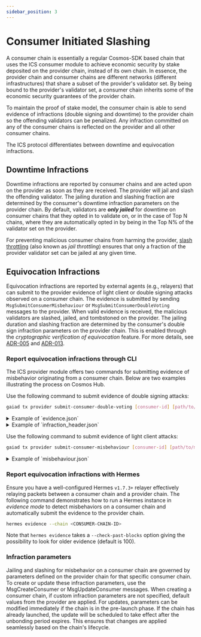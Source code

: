 ```yaml
---
sidebar_position: 3
---
```


# Consumer Initiated Slashing
A consumer chain is essentially a regular Cosmos-SDK based chain that uses the ICS consumer module to achieve economic security by stake deposited on the provider chain, instead of its own chain.
In essence, the provider chain and consumer chains are different networks (different infrastructures) that share a subset of the provider's validator set. By being bound to the provider's validator set, a consumer chain inherits some of the economic security guarantees of the provider chain.

To maintain the proof of stake model, the consumer chain is able to send evidence of infractions (double signing and downtime) to the provider chain so the offending validators can be penalized.
Any infraction committed on any of the consumer chains is reflected on the provider and all other consumer chains.

The ICS protocol differentiates between downtime and equivocation infractions. 

## Downtime Infractions

Downtime infractions are reported by consumer chains and are acted upon on the provider as soon as they are received. 
The provider will jail and slash the offending validator. The jailing duration and slashing fraction are determined by the consumer's downtime infraction parameters on the provider chain.
By default, validators are **_only jailed_** for downtime on consumer chains that they opted in to validate on,
or in the case of Top N chains, where they are automatically opted in by being in the Top N% of the validator set on the provider.

For preventing malicious consumer chains from harming the provider, [slash throttling](../adrs/adr-002-throttle.md) (also known as _jail throttling_) ensures that only a fraction of the provider validator set can be jailed at any given time.

## Equivocation Infractions

Equivocation infractions are reported by external agents (e.g., relayers) that can submit to the provider evidence of light client or double signing attacks observed on a consumer chain. 
The evidence is submitted by sending `MsgSubmitConsumerMisbehaviour` or `MsgSubmitConsumerDoubleVoting` messages to the provider. 
When valid evidence is received, the malicious validators are slashed, jailed, and tombstoned on the provider. The jailing duration and slashing fraction are determined by the consumer's double sign infraction parameters on the provider chain.
This is enabled through the _cryptographic verification of equivocation_ feature. 
For more details, see [ADR-005](../adrs/adr-005-cryptographic-equivocation-verification.md) and [ADR-013](../adrs/adr-013-equivocation-slashing.md).

### Report equivocation infractions through CLI

The ICS provider module offers two commands for submitting evidence of misbehavior originating from a consumer chain.
Below are two examples illustrating the process on Cosmos Hub. 

Use the following command to submit evidence of double signing attacks:
```bash
gaiad tx provider submit-consumer-double-voting [consumer-id] [path/to/evidence.json] [path/to/infraction_header.json] --from node0 --home ../node0 --chain-id $CID 
```

<details>
  <summary>Example of `evidence.json`</summary>
  <div>
    <div>
    ```json
    {
        "vote_a": {
            "type": 1,
            "height": 25,
            "round": 0,
            "block_id": {
                "hash": "tBBWTqjECl31S/clZGoxLdDqs93kTvy3qhpPqET/laY=",
                "part_set_header": {
                    "total": 1,
                    "hash": "ai2qCLgVZAFph4FJ4Cqw5QW1GZKR4zjOv0bI/Um5AIc="
                }
            },
            "timestamp": "2023-11-20T12:57:54.565207Z",
            "validator_address": "aCG1hw85Zz7Ylgpsy263IJVJEMA=",
            "signature": "y9yILm9hmv45BZwAaaq9mS1FpH7QeAIJ5Jkcc3U2/k5uks9cuqr4NTIwaIrqMSMKwxVyqiR56xmCT59a6AngAA=="
        },
        "vote_b": {
            "type": 1,
            "height": 25,
            "round": 0,
            "block_id": {
                "hash": "3P06pszgPatuIdLTP5fDWiase4SYHIq9YXGSbRk9/50=",
                "part_set_header": {
                    "total": 1,
                    "hash": "S+SbOMxFRzfeNNpX9/jyFMz94VwBKk7Dpx6ZyvSYyNU="
                }
            },
            "timestamp": "2023-11-20T12:57:54.599273Z",
            "validator_address": "aCG1hw85Zz7Ylgpsy263IJVJEMA=",
            "validator_index": 0,
            "signature": "DGFcn4Um1t2kXW60+JhMk5cj7ZFdE5goKVOGiZkLwnNv43+6aGmOWjoq0SHYVzM4MwSwOwbhgZNbkWX+EHGUBw=="
        },
        "total_voting_power": 300,
        "validator_power": 100,
        "timestamp": "2023-11-20T12:57:51.267308Z"
    }
    ```
    </div>
  </div>
</details>

<details>
  <summary>Example of `infraction_header.json`</summary>
  <div>
    <div>
    ```json
    {
        "signed_header": {
            "header": {
                "version": {
                    "block": 11,
                    "app": 2
                },
                "chain_id": "consumer",
                "height": 22,
                "time": "2023-11-20T12:57:40.479686Z",
                "last_block_id": {
                    "hash": "L63hyLJ+y9+fpb7WYKdmmBhPHwbfEGQEuKmvGzyBPiY=",
                    "part_set_header": {
                        "total": 18,
                        "hash": "euzRQjN7MjGtM6skXM4B8wOgAldWGfZSJRA9JRlO42s="
                    }
                },
                "last_commit_hash": "qdDJwVziW3pPqmf8QDGZG+5HVd3OF7fCVh2Z8KQqNVU=",
                "data_hash": "47DEQpj8HBSa+/TImW+5JCeuQeRkm5NMpJWZG3hSuFU=",
                "validators_hash": "pVc+gSYkGesaP3OkK4ig3DBi4o9/GCdXGtO/PQ6i/Ik=",
                "next_validators_hash": "pVc+gSYkGesaP3OkK4ig3DBi4o9/GCdXGtO/PQ6i/Ik=",
                "consensus_hash": "BICRvH3cKD93v7+R1zxE2ljD34qcvIZ0Bdi389qtoi8=",
                "app_hash": "Yu3HX62w7orbbY/pm2QEK7yIwR+AlNdjSSqiK1kmuJM=",
                "last_results_hash": "Yu3HX62w7orbbY/pm2QEK7yIwR+AlNdjSSqiK1kmuJM=",
                "evidence_hash": "47DEQpj8HBSa+/TImW+5JCeuQeRkm5NMpJWZG3hSuFU=",
                "proposer_address": "aCG1hw85Zz7Ylgpsy263IJVJEMA="
            },
            "commit": {
                "height": 22,
                "round": 1,
                "block_id": {
                    "hash": "PKrS32IEZoFY2q2S3iQ68HQL751ieBhf5Eu/Y5Z/QPg=",
                    "part_set_header": {
                        "total": 1,
                        "hash": "8UuA7Oqw5AH/KOacpmHVSMOIDe4l2eC8VmdH2mzcpiM="
                    }
                },
                "signatures": [
                    {
                        "block_id_flag": 2,
                        "validator_address": "aCG1hw85Zz7Ylgpsy263IJVJEMA=",
                        "timestamp": "2023-11-20T12:57:44.076538Z",
                        "signature": "bSOH4+Vg2I37zeJphOguGOD0GK3JzM1ghSgJd0UlW/DHn1u9Hvv4EekHuCu6qwRLZcuS/ZxNlmr9qYNfxX3bDA=="
                    },
                    {
                        "block_id_flag": 2,
                        "validator_address": "i/A830FM7cfmA8yTn9n3xBg5XpU=",
                        "timestamp": "2020-01-02T00:07:00Z",
                        "signature": "7bXSDtlOwGK/gLEsFpTWOzm2TFoaARrWQUpbgWEwKtLlUs7iE06TOvJ3yPPfTfqqN/qYnvxxgjl0M0EhUWu5Bg=="
                    },
                    {
                        "block_id_flag": 2,
                        "validator_address": "lrQDkJ2fk7UAgNzRZfcwMKSYa2E=",
                        "timestamp": "2023-11-20T12:57:44.076519Z",
                        "signature": "Pb6G4bCg4wafmV89WNnzXxbSCknZUHnSQfSCE5QMFxPtSUIN4A7SK5m7yltqMJF5zkyenlFiEI4J3OZ4KCjCAw=="
                    },
                    {
                        "block_id_flag": 2,
                        "validator_address": "+R94nXSeM1Z49e/CXpyHT3M+h3k=",
                        "timestamp": "2023-11-20T12:57:44.057451Z",
                        "signature": "j3EasIHNYA6MxW/PiWyruzHsjVsBV9t11W6Qx800WMm/+P+CkfR+UZAp7MPTvKZEZFuh3GUsBtyfb/vA+jJWCw=="
                    }
                ]
            }
        },
        "validator_set": {
            "validators": [
                {
                    "address": "aCG1hw85Zz7Ylgpsy263IJVJEMA=",
                    "pub_key": {
                        "ed25519": "dtn+SfD+4QLo0+t0hAoP6Q2sGjh0XEI3LWVG+doh3u0="
                    },
                    "voting_power": 100,
                    "proposer_priority": -200
                },
                {
                    "address": "lrQDkJ2fk7UAgNzRZfcwMKSYa2E=",
                    "pub_key": {
                        "ed25519": "UgN2JsjPy2WLh7dzJRBkUQtdgNoT4/uGj7kbIVqqHT8="
                    },
                    "voting_power": 100,
                    "proposer_priority": 100
                },
                {
                    "address": "+R94nXSeM1Z49e/CXpyHT3M+h3k=",
                    "pub_key": {
                        "ed25519": "5svW8261x+cZosp2xIhqzgt2tyuawrSDyHlpbgS3BC4="
                    },
                    "voting_power": 100,
                    "proposer_priority": 100
                },
                {
                    "address": "aCG1hw85Zz7Ylgpsy263IJVJEMA=",
                    "pub_key": {
                        "ed25519": "dtn+SfD+4QLo0+t0hAoP6Q2sGjh0XEI3LWVG+doh3u0="
                    },
                    "voting_power": 100,
                    "proposer_priority": -200
                }
            ],
            "proposer": {
                "address": "VUz+QceJ8Nu7GbJuVItwsfVjybA=",
                "pub_key": {
                    "ed25519": "0s8KDTgEcwmOBrHWvV7mtBlItJ3upgM1FJsciwREdy4="
                },
                "voting_power": 1,
                "proposer_priority": -3
            }
        },
        "trusted_height": {
            "revision_height": 18
        },
        "trusted_validators": {
            "validators": [
                {
                    "address": "VUz+QceJ8Nu7GbJuVItwsfVjybA=",
                    "pub_key": {
                        "ed25519": "0s8KDTgEcwmOBrHWvV7mtBlItJ3upgM1FJsciwREdy4="
                    },
                    "voting_power": 1,
                    "proposer_priority": -3
                },
                {
                    "address": "i/A830FM7cfmA8yTn9n3xBg5XpU=",
                    "pub_key": {
                        "ed25519": "FCmIw7hSuiAoWk/2f4LuGQ+3zx5101xiqU8DoC5wGkg="
                    },
                    "voting_power": 1,
                    "proposer_priority": 1
                },
                {
                    "address": "2DrZF0roNnnvEy4NS2aY811ncKg=",
                    "pub_key": {
                        "ed25519": "MI9c6sphsWlx0RAHCYOjMRXMFkTUaEYwOiOKG/0tsMs="
                    },
                    "voting_power": 1,
                    "proposer_priority": 1
                },
                {
                    "address": "73aN0uOc5b/Zfq2Xcjl0kH2r+tw=",
                    "pub_key": {
                        "ed25519": "gWNcDup4mdnsuqET4QeFRzVb+FnSP4Vz3iNMj5wvWXk="
                    },
                    "voting_power": 1,
                    "proposer_priority": 1
                }
            ],
            "proposer": {
                "address": "VUz+QceJ8Nu7GbJuVItwsfVjybA=",
                "pub_key": {
                    "ed25519": "0s8KDTgEcwmOBrHWvV7mtBlItJ3upgM1FJsciwREdy4="
                },
                "voting_power": 1,
                "proposer_priority": -3
            }
        }
    }
    ```
    </div>
  </div>
</details>

Use the following command to submit evidence of light client attacks:
```bash
gaiad tx provider submit-consumer-misbehaviour [consumer-id] [path/to/misbehaviour.json] --from node0 --home ../node0 --chain-id $CID
```

<details>
  <summary>Example of `misbehaviour.json`</summary>
  <div>
    <div>
    ```json
    {
        "client_id": "07-tendermint-0",
        "header_1": {
            "signed_header": {
                "header": {
                    "version": {
                        "block": "11",
                        "app": "2"
                    },
                    "chain_id": "testchain2",
                    "height": "19",
                    "time": "2020-01-02T00:08:10Z",
                    "last_block_id": {
                        "hash": "AAAAAAAAAAAAAAAAAAAAAAAAAAAAAAAAAAAAAAAAAAA=",
                        "part_set_header": {
                            "total": 10000,
                            "hash": "AAAAAAAAAAAAAAAAAAAAAAAAAAAAAAAAAAAAAAAAAAA="
                        }
                    },
                    "last_commit_hash": "dPJh3vUG5ls8NeP/SBSEkIgTOzrkFOROqhKnuk2zRgc=",
                    "data_hash": "bW4ouLmLUycELqUKV91G5syFHHLlKL3qpu/e7v5moLg=",
                    "validators_hash": "ImwBH++bKKkm2NDCwOxRn04P5GWWypgzeLVZWoc10+I=",
                    "next_validators_hash": "ImwBH++bKKkm2NDCwOxRn04P5GWWypgzeLVZWoc10+I=",
                    "consensus_hash": "5eVmxB7Vfj/4zBDxhBeHiLj6pgKwfPH0JSF72BefHyQ=",
                    "app_hash": "dPJh3vUG5ls8NeP/SBSEkIgTOzrkFOROqhKnuk2zRgc=",
                    "last_results_hash": "CS4FhjAkftYAmGOhLu4RfSbNnQi1rcqrN/KrNdtHWjc=",
                    "evidence_hash": "c4ZdsI9J1YQokF04mrTKS5bkWjIGx6adQ6Xcc3LmBxQ=",
                    "proposer_address": "CbKqPquy50bcrY7JRdW7zXybSuA="
                },
                "commit": {
                    "height": "19",
                    "round": 1,
                    "block_id": {
                        "hash": "W2xVqzPw03ZQ1kAMpcpht9WohwMzsGnyKKNjPYKDF6U=",
                        "part_set_header": {
                            "total": 3,
                            "hash": "hwgKOc/jNqZj6lwNm97vSTq9wYt8Pj4MjmYTVMGDFDI="
                        }
                    },
                    "signatures": [
                        {
                            "block_id_flag": "BLOCK_ID_FLAG_COMMIT",
                            "validator_address": "CbKqPquy50bcrY7JRdW7zXybSuA=",
                            "timestamp": "2020-01-02T00:08:10Z",
                            "signature": "PGTquCtnTNFFY5HfEFz9f9pA7PYqjtQfBwHq6cxF/Ux8OI6nVqyadD9a84Xm7fSm6mqdW+T6YVfqIKmIoRjJDQ=="
                        },
                        {
                            "block_id_flag": "BLOCK_ID_FLAG_COMMIT",
                            "validator_address": "Ua+R3vfKH1LWhRg/k8PbA/uSLnc=",
                            "timestamp": "2020-01-02T00:08:10Z",
                            "signature": "0e39yoBorwORAH/K9qJ7D1N1Yr7CutMiQJ+oiIK39eMhuoK3UWzQyMGRLzDOIDupf8yD99mvGVVAlNIODlV3Dg=="
                        },
                        {
                            "block_id_flag": "BLOCK_ID_FLAG_COMMIT",
                            "validator_address": "Uns+2wsfv6IYTpOnYfAnPplVzTE=",
                            "timestamp": "2020-01-02T00:08:10Z",
                            "signature": "lhc2tkwydag9D1iLQhdDCE8GgrHP94M1LbHFYMoL9tExaEq6RiFW/k71TQH5x96XQ9XYOznMIHKC2BDh4GlnAQ=="
                        },
                        {
                            "block_id_flag": "BLOCK_ID_FLAG_COMMIT",
                            "validator_address": "sS7FyKFPDEG7StI+4o3+6fZy1pY=",
                            "timestamp": "2020-01-02T00:08:10Z",
                            "signature": "8xeSBf0nSFs/X/rQ9CZLzwkJJhQBLA2jKdPGP3MlULxm992XxrOsIYq47u1daxvSsn6ql5OVYjzBNU0qbPpvCA=="
                        }
                    ]
                }
            },
            "validator_set": {
                "validators": [
                    {
                        "address": "CbKqPquy50bcrY7JRdW7zXybSuA=",
                        "pub_key": {
                            "ed25519": "sUkpD9xhOgWna0dv4bSwI7N7CkyH6q1bBDPYhjRolaY="
                        },
                        "voting_power": "1",
                        "proposer_priority": "-3"
                    },
                    {
                        "address": "Ua+R3vfKH1LWhRg/k8PbA/uSLnc=",
                        "pub_key": {
                            "ed25519": "H+7myYFFaCBTAxPiYaTX4IZIRtaUu+rcJVp+doLxd8c="
                        },
                        "voting_power": "1",
                        "proposer_priority": "1"
                    },
                    {
                        "address": "Uns+2wsfv6IYTpOnYfAnPplVzTE=",
                        "pub_key": {
                            "ed25519": "QMHyl6i2OjmMEh73VXS5QBdsQ1vQ2mU3XzKGAhnKqmc="
                        },
                        "voting_power": "1",
                        "proposer_priority": "1"
                    },
                    {
                        "address": "sS7FyKFPDEG7StI+4o3+6fZy1pY=",
                        "pub_key": {
                            "ed25519": "uSNKjObXRHsNslEdqdublnVDa4Vc2aoCpr0j+Fuvv5U="
                        },
                        "voting_power": "1",
                        "proposer_priority": "1"
                    }
                ],
                "proposer": {
                    "address": "CbKqPquy50bcrY7JRdW7zXybSuA=",
                    "pub_key": {
                        "ed25519": "sUkpD9xhOgWna0dv4bSwI7N7CkyH6q1bBDPYhjRolaY="
                    },
                    "voting_power": "1",
                    "proposer_priority": "-3"
                },
                "total_voting_power": "0"
            },
            "trusted_height": {
                "revision_number": "0",
                "revision_height": "18"
            },
            "trusted_validators": {
                "validators": [
                    {
                        "address": "CbKqPquy50bcrY7JRdW7zXybSuA=",
                        "pub_key": {
                            "ed25519": "sUkpD9xhOgWna0dv4bSwI7N7CkyH6q1bBDPYhjRolaY="
                        },
                        "voting_power": "1",
                        "proposer_priority": "-3"
                    },
                    {
                        "address": "Ua+R3vfKH1LWhRg/k8PbA/uSLnc=",
                        "pub_key": {
                            "ed25519": "H+7myYFFaCBTAxPiYaTX4IZIRtaUu+rcJVp+doLxd8c="
                        },
                        "voting_power": "1",
                        "proposer_priority": "1"
                    },
                    {
                        "address": "Uns+2wsfv6IYTpOnYfAnPplVzTE=",
                        "pub_key": {
                            "ed25519": "QMHyl6i2OjmMEh73VXS5QBdsQ1vQ2mU3XzKGAhnKqmc="
                        },
                        "voting_power": "1",
                        "proposer_priority": "1"
                    },
                    {
                        "address": "sS7FyKFPDEG7StI+4o3+6fZy1pY=",
                        "pub_key": {
                            "ed25519": "uSNKjObXRHsNslEdqdublnVDa4Vc2aoCpr0j+Fuvv5U="
                        },
                        "voting_power": "1",
                        "proposer_priority": "1"
                    }
                ],
                "proposer": {
                    "address": "CbKqPquy50bcrY7JRdW7zXybSuA=",
                    "pub_key": {
                        "ed25519": "sUkpD9xhOgWna0dv4bSwI7N7CkyH6q1bBDPYhjRolaY="
                    },
                    "voting_power": "1",
                    "proposer_priority": "-3"
                },
                "total_voting_power": "0"
            }
        },
        "header_2": {
            "signed_header": {
                "header": {
                    "version": {
                        "block": "11",
                        "app": "2"
                    },
                    "chain_id": "testchain2",
                    "height": "19",
                    "time": "2020-01-02T00:08:20Z",
                    "last_block_id": {
                        "hash": "AAAAAAAAAAAAAAAAAAAAAAAAAAAAAAAAAAAAAAAAAAA=",
                        "part_set_header": {
                            "total": 10000,
                            "hash": "AAAAAAAAAAAAAAAAAAAAAAAAAAAAAAAAAAAAAAAAAAA="
                        }
                    },
                    "last_commit_hash": "dPJh3vUG5ls8NeP/SBSEkIgTOzrkFOROqhKnuk2zRgc=",
                    "data_hash": "bW4ouLmLUycELqUKV91G5syFHHLlKL3qpu/e7v5moLg=",
                    "validators_hash": "ImwBH++bKKkm2NDCwOxRn04P5GWWypgzeLVZWoc10+I=",
                    "next_validators_hash": "ImwBH++bKKkm2NDCwOxRn04P5GWWypgzeLVZWoc10+I=",
                    "consensus_hash": "5eVmxB7Vfj/4zBDxhBeHiLj6pgKwfPH0JSF72BefHyQ=",
                    "app_hash": "dPJh3vUG5ls8NeP/SBSEkIgTOzrkFOROqhKnuk2zRgc=",
                    "last_results_hash": "CS4FhjAkftYAmGOhLu4RfSbNnQi1rcqrN/KrNdtHWjc=",
                    "evidence_hash": "c4ZdsI9J1YQokF04mrTKS5bkWjIGx6adQ6Xcc3LmBxQ=",
                    "proposer_address": "CbKqPquy50bcrY7JRdW7zXybSuA="
                },
                "commit": {
                    "height": "19",
                    "round": 1,
                    "block_id": {
                        "hash": "IZM8NKS+8FHB7CBmgB8Nz7BRVVXiiyqMQDvHFUvgzxo=",
                        "part_set_header": {
                            "total": 3,
                            "hash": "hwgKOc/jNqZj6lwNm97vSTq9wYt8Pj4MjmYTVMGDFDI="
                        }
                    },
                    "signatures": [
                        {
                            "block_id_flag": "BLOCK_ID_FLAG_COMMIT",
                            "validator_address": "CbKqPquy50bcrY7JRdW7zXybSuA=",
                            "timestamp": "2020-01-02T00:08:20Z",
                            "signature": "pLIEZ4WSAtnMsgryujheHSq4+YG3RqTfMn2ZxgEymr0wyi+BNlQAKRtRfesm0vfYxvjzc/jhGqtUqHtSIaCwCQ=="
                        },
                        {
                            "block_id_flag": "BLOCK_ID_FLAG_COMMIT",
                            "validator_address": "Ua+R3vfKH1LWhRg/k8PbA/uSLnc=",
                            "timestamp": "2020-01-02T00:08:20Z",
                            "signature": "XG7iTe/spWyTUkT7XDzfLMpYqrdyqizE4/X4wl/W+1eaQp0WsCHYnvPU3x9NAnYfZzaKdonZiDWs7wacbZTcDg=="
                        },
                        {
                            "block_id_flag": "BLOCK_ID_FLAG_COMMIT",
                            "validator_address": "Uns+2wsfv6IYTpOnYfAnPplVzTE=",
                            "timestamp": "2020-01-02T00:08:20Z",
                            "signature": "TqegK7ORuICSy++wVdPHt8fL2WfPlYsMPv1XW79wUdcjnQkezOM50OSqYaP4ua5frIZsn+sWteDrlqFTdkl3BA=="
                        },
                        {
                            "block_id_flag": "BLOCK_ID_FLAG_COMMIT",
                            "validator_address": "sS7FyKFPDEG7StI+4o3+6fZy1pY=",
                            "timestamp": "2020-01-02T00:08:20Z",
                            "signature": "dhvp3XlIaCxx5MFDs0TCkAPHSm0PS2EtJzYAx2c/7MWdLwUJFZrAUTeimQE2c9i9ro91cjZn/vI0/oFRXab6Aw=="
                        }
                    ]
                }
            },
            "validator_set": {
                "validators": [
                    {
                        "address": "CbKqPquy50bcrY7JRdW7zXybSuA=",
                        "pub_key": {
                            "ed25519": "sUkpD9xhOgWna0dv4bSwI7N7CkyH6q1bBDPYhjRolaY="
                        },
                        "voting_power": "1",
                        "proposer_priority": "-3"
                    },
                    {
                        "address": "Ua+R3vfKH1LWhRg/k8PbA/uSLnc=",
                        "pub_key": {
                            "ed25519": "H+7myYFFaCBTAxPiYaTX4IZIRtaUu+rcJVp+doLxd8c="
                        },
                        "voting_power": "1",
                        "proposer_priority": "1"
                    },
                    {
                        "address": "Uns+2wsfv6IYTpOnYfAnPplVzTE=",
                        "pub_key": {
                            "ed25519": "QMHyl6i2OjmMEh73VXS5QBdsQ1vQ2mU3XzKGAhnKqmc="
                        },
                        "voting_power": "1",
                        "proposer_priority": "1"
                    },
                    {
                        "address": "sS7FyKFPDEG7StI+4o3+6fZy1pY=",
                        "pub_key": {
                            "ed25519": "uSNKjObXRHsNslEdqdublnVDa4Vc2aoCpr0j+Fuvv5U="
                        },
                        "voting_power": "1",
                        "proposer_priority": "1"
                    }
                ],
                "proposer": {
                    "address": "CbKqPquy50bcrY7JRdW7zXybSuA=",
                    "pub_key": {
                        "ed25519": "sUkpD9xhOgWna0dv4bSwI7N7CkyH6q1bBDPYhjRolaY="
                    },
                    "voting_power": "1",
                    "proposer_priority": "-3"
                },
                "total_voting_power": "0"
            },
            "trusted_height": {
                "revision_number": "0",
                "revision_height": "18"
            },
            "trusted_validators": {
                "validators": [
                    {
                        "address": "CbKqPquy50bcrY7JRdW7zXybSuA=",
                        "pub_key": {
                            "ed25519": "sUkpD9xhOgWna0dv4bSwI7N7CkyH6q1bBDPYhjRolaY="
                        },
                        "voting_power": "1",
                        "proposer_priority": "-3"
                    },
                    {
                        "address": "Ua+R3vfKH1LWhRg/k8PbA/uSLnc=",
                        "pub_key": {
                            "ed25519": "H+7myYFFaCBTAxPiYaTX4IZIRtaUu+rcJVp+doLxd8c="
                        },
                        "voting_power": "1",
                        "proposer_priority": "1"
                    },
                    {
                        "address": "Uns+2wsfv6IYTpOnYfAnPplVzTE=",
                        "pub_key": {
                            "ed25519": "QMHyl6i2OjmMEh73VXS5QBdsQ1vQ2mU3XzKGAhnKqmc="
                        },
                        "voting_power": "1",
                        "proposer_priority": "1"
                    },
                    {
                        "address": "sS7FyKFPDEG7StI+4o3+6fZy1pY=",
                        "pub_key": {
                            "ed25519": "uSNKjObXRHsNslEdqdublnVDa4Vc2aoCpr0j+Fuvv5U="
                        },
                        "voting_power": "1",
                        "proposer_priority": "1"
                    }
                ],
                "proposer": {
                    "address": "CbKqPquy50bcrY7JRdW7zXybSuA=",
                    "pub_key": {
                        "ed25519": "sUkpD9xhOgWna0dv4bSwI7N7CkyH6q1bBDPYhjRolaY="
                    },
                    "voting_power": "1",
                    "proposer_priority": "-3"
                },
                "total_voting_power": "0"
            }
        }
    }
    ```
    </div>
  </div>
</details>

### Report equivocation infractions with Hermes

Ensure you have a well-configured Hermes `v1.7.3+` relayer effectively relaying packets between a consumer chain and a provider chain. 
The following command demonstrates how to run a Hermes instance in _evidence mode_ to detect misbehaviors on a consumer chain and automatically submit the evidence to the provider chain.
```bash
hermes evidence --chain <CONSUMER-CHAIN-ID>
```
Note that `hermes evidence` takes a `--check-past-blocks` option giving the possibility to look for older evidence (default is 100).

### Infraction parameters

Jailing and slashing for misbehavior on a consumer chain are governed by parameters defined on the provider chain for that specific consumer chain. To create or update these infraction parameters, use the MsgCreateConsumer or MsgUpdateConsumer messages. When creating a consumer chain, if custom infraction parameters are not specified, default values from the provider are applied. For updates, parameters can be modified immediately if the chain is in the pre-launch phase. If the chain has already launched, the update will be scheduled to take effect after the unbonding period expires. This ensures that changes are applied seamlessly based on the chain's lifecycle.